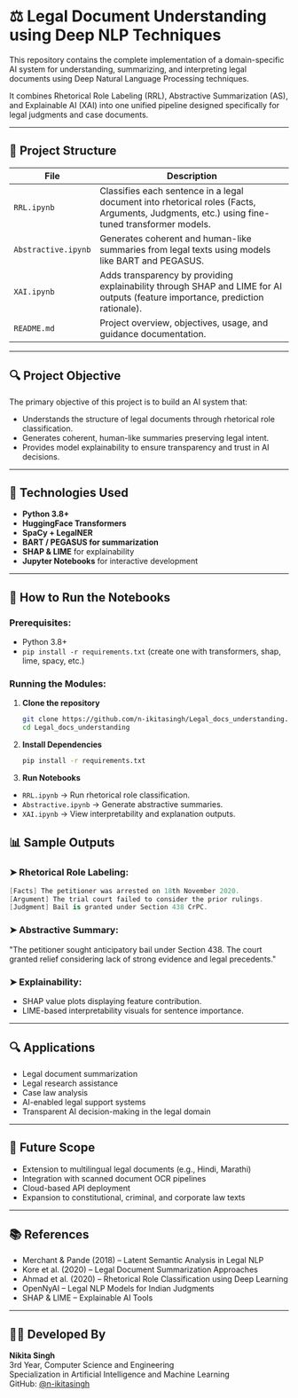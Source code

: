 # ⚖ Legal Document Understanding using Deep NLP Techniques

This repository contains the complete implementation of a domain-specific AI system for understanding, summarizing, and interpreting legal documents using Deep Natural Language Processing techniques.

It combines Rhetorical Role Labeling (RRL), Abstractive Summarization (AS), and Explainable AI (XAI) into one unified pipeline designed specifically for legal judgments and case documents.

---

## 📁 Project Structure

| File | Description |
|------|-------------|
| `RRL.ipynb` | Classifies each sentence in a legal document into rhetorical roles (Facts, Arguments, Judgments, etc.) using fine-tuned transformer models. |
| `Abstractive.ipynb` | Generates coherent and human-like summaries from legal texts using models like BART and PEGASUS. |
| `XAI.ipynb` | Adds transparency by providing explainability through SHAP and LIME for AI outputs (feature importance, prediction rationale). |
| `README.md` |  Project overview, objectives, usage, and guidance documentation. |

---

## 🔍 Project Objective

The primary objective of this project is to build an AI system that:
- Understands the structure of legal documents through rhetorical role classification.
- Generates coherent, human-like summaries preserving legal intent.
- Provides model explainability to ensure transparency and trust in AI decisions.

---

## 🧠 Technologies Used

- **Python 3.8+**
- **HuggingFace Transformers**
- **SpaCy + LegalNER**
- **BART / PEGASUS for summarization**
- **SHAP & LIME** for explainability
- **Jupyter Notebooks** for interactive development

---

## 🚀 How to Run the Notebooks

### Prerequisites:
- Python 3.8+
- `pip install -r requirements.txt` (create one with transformers, shap, lime, spacy, etc.)

### Running the Modules:
1. **Clone the repository**
   ```bash
   git clone https://github.com/n-ikitasingh/Legal_docs_understanding.git
   cd Legal_docs_understanding
2. **Install Dependencies**
   ```bash
   pip install -r requirements.txt
3. **Run Notebooks**
- `RRL.ipynb` → Run rhetorical role classification.
- `Abstractive.ipynb` → Generate abstractive summaries.
- `XAI.ipynb` → View interpretability and explanation outputs.

## 📊 Sample Outputs

### ➤ Rhetorical Role Labeling:
```csharp
[Facts] The petitioner was arrested on 18th November 2020.  
[Argument] The trial court failed to consider the prior rulings.  
[Judgment] Bail is granted under Section 438 CrPC.
```

### ➤ Abstractive Summary:
"The petitioner sought anticipatory bail under Section 438. The court granted relief considering lack of strong evidence and legal precedents."

### ➤ Explainability:
- SHAP value plots displaying feature contribution.
- LIME-based interpretability visuals for sentence importance.

---

## 🔍 Applications
- Legal document summarization
- Legal research assistance
- Case law analysis
- AI-enabled legal support systems
- Transparent AI decision-making in the legal domain

---

## 🔮 Future Scope
- Extension to multilingual legal documents (e.g., Hindi, Marathi)
- Integration with scanned document OCR pipelines
- Cloud-based API deployment
- Expansion to constitutional, criminal, and corporate law texts

---


## 📚 References
- Merchant & Pande (2018) – Latent Semantic Analysis in Legal NLP
- Kore et al. (2020) – Legal Document Summarization Approaches
- Ahmad et al. (2020) – Rhetorical Role Classification using Deep Learning
- OpenNyAI – Legal NLP Models for Indian Judgments
- SHAP & LIME – Explainable AI Tools
  
---

## 👩‍💻 Developed By

**Nikita Singh**  
3rd Year, Computer Science and Engineering  
Specialization in Artificial Intelligence and Machine Learning  
GitHub: [@n-ikitasingh](https://github.com/n-ikitasingh)
